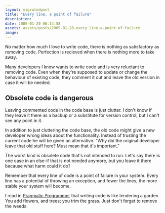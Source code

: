 ```yaml
---
layout: migratedpost
title: "Every line, a point of failure"
description:
date: 2009-01-20 06:14:58
assets: assets/posts/2009-01-20-every-line-a-point-of-failure
image: 
---
```


No matter how much I love to write code, there is nothing as satisfactory as removing code. Perfection is recieved when there is nothing more to take away.

Many developers I know wants to write code and is very reluctant to removing code. Even when they're supposed to update or change the behaviour of existing code, they comment it out and leave the old version in case it will be needed.
<h2>Obsolete code is dangerous</h2>
Leaving commented code in the code base is just clutter. I don't know if they leave it there as a backup or a substitute for version control, but I can't see any point in it.

In addition to just cluttering the code base, the old code might give a new developer wrong ideas about the functionality.  Instead of trusting the current code he will be given an alternative. "Why did the original developer leave that old stuff here? Must mean that it's important."

The worst kind is obsolete code that's not intended to run.  Let's say there is one case in an else-if that is not needed anymore, but you leave it there because what harm could it do?

Remember that every line of code is a point of failure in your system. Every line has a potential of throwing an exception, and fewer the lines, the more stable your system will become.

I read in <a href="http://www.amazon.com/Pragmatic-Programmer-Journeyman-Master/dp/020161622X">Pragmatic Programmer</a> that writing code is like tendering a garden. You add flowers, and trees; you trim the grass. Just don't forget to remove the weeds.
